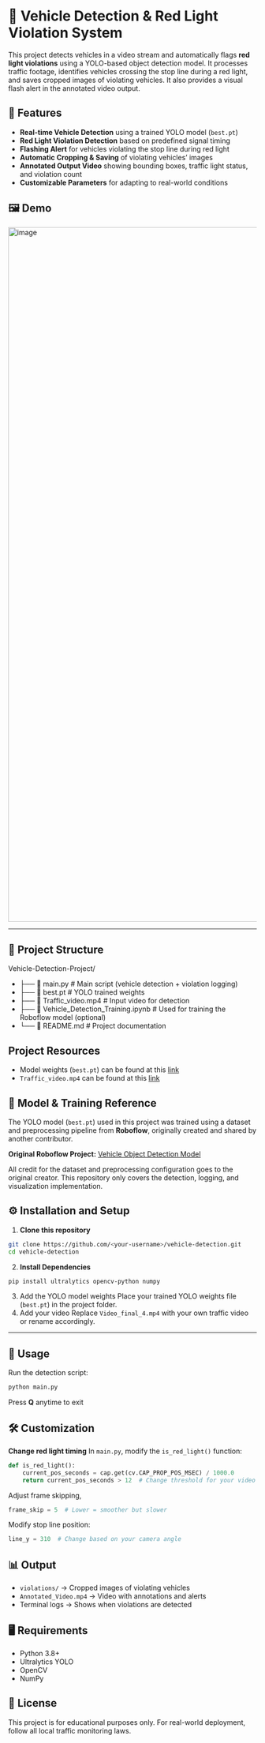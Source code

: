 # 🚦 Vehicle Detection & Red Light Violation System  

This project detects vehicles in a video stream and automatically flags **red light violations** using a YOLO-based object detection model. It processes traffic footage, identifies vehicles crossing the stop line during a red light, and saves cropped images of violating vehicles. It also provides a visual flash alert in the annotated video output.  

## 📌 Features  
- **Real-time Vehicle Detection** using a trained YOLO model (`best.pt`)  
- **Red Light Violation Detection** based on predefined signal timing  
- **Flashing Alert** for vehicles violating the stop line during red light  
- **Automatic Cropping & Saving** of violating vehicles’ images  
- **Annotated Output Video** showing bounding boxes, traffic light status, and violation count  
- **Customizable Parameters** for adapting to real-world conditions  

## 🖼 Demo  
<img width="2508" height="1408" alt="image" src="https://github.com/user-attachments/assets/e2d12011-5059-4b62-a0c7-06b46db4101f" />

---

## 📂 Project Structure  
Vehicle-Detection-Project/
- ├── 📄 main.py                    # Main script (vehicle detection + violation logging)
- ├── 🎯 best.pt                    # YOLO trained weights  
- ├── 🎥 Traffic_video.mp4          # Input video for detection
- ├── 📄 Vehicle_Detection_Training.ipynb # Used for training the Roboflow model (optional)
- └── 📖 README.md                  # Project documentation

## Project Resources
- Model weights (`best.pt`) can be found at this [link](https://drive.google.com/file/d/1Xgj24nDc6lL3ns84RiZ8VudsDXAaUj4J/view?usp=sharing)
- `Traffic_video.mp4` can be found at this [link](https://drive.google.com/file/d/1CBOSbbplceQn9xn85QFSolwhNxlK5Pk4/view?usp=sharing)

## 🤖 Model & Training Reference

The YOLO model (`best.pt`) used in this project was trained using a dataset and preprocessing pipeline from **Roboflow**, originally created and shared by another contributor.  

**Original Roboflow Project:** [Vehicle Object Detection Model](https://app.roboflow.com/vehicle-object-detection-oyglk/vehicle_detection-rdah2-wvwbb/generate/preprocessing)  

All credit for the dataset and preprocessing configuration goes to the original creator. This repository only covers the detection, logging, and visualization implementation.



## ⚙️ Installation and Setup
1. **Clone this repository**
```bash
git clone https://github.com/<your-username>/vehicle-detection.git
cd vehicle-detection
```
2. **Install Dependencies**
```bash
pip install ultralytics opencv-python numpy
```
3. Add the YOLO model weights
   Place your trained YOLO weights file (`best.pt`) in the project folder.
4. Add your video
   Replace `Video_final_4.mp4` with your own traffic video or rename accordingly.

---

## 🚀 Usage
Run the detection script:
```bash
python main.py
```
Press **Q** anytime to exit

## 🛠 Customization
**Change red light timing**
In `main.py`, modify the `is_red_light()` function:
```python
def is_red_light():
    current_pos_seconds = cap.get(cv.CAP_PROP_POS_MSEC) / 1000.0
    return current_pos_seconds > 12  # Change threshold for your video
```
Adjust frame skipping,
```python
frame_skip = 5  # Lower = smoother but slower
```
Modify stop line position:
```python
line_y = 310  # Change based on your camera angle
```
## 📊 Output
- `violations/` → Cropped images of violating vehicles
- `Annotated_Video.mp4` → Video with annotations and alerts
- Terminal logs → Shows when violations are detected

## 🖥 Requirements
- Python 3.8+
- Ultralytics YOLO
- OpenCV
- NumPy

## 📜 License
This project is for educational purposes only. For real-world deployment, follow all local traffic monitoring laws.
